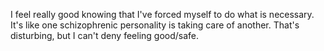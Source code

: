 I feel really good knowing that I've forced myself to do what is necessary. It's
like one schizophrenic personality is taking care of another. That's
disturbing, but I can't deny feeling good/safe.




